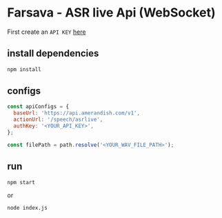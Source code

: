 
# Farsava - ASR live Api (WebSocket)

First create an `API KEY` [here](https://panel.amerandish.com/)

## install dependencies

```bash
npm install
```

## configs
```javascript
const apiConfigs = {
  baseUrl: 'https://api.amerandish.com/v1',
  actionUrl: '/speech/asrlive',
  authKey: '<YOUR_API_KEY>',
};

const filePath = path.resolve('<YOUR_WAV_FILE_PATH>');
```

## run

```bash
npm start
```
or
```bash
node index.js
```


